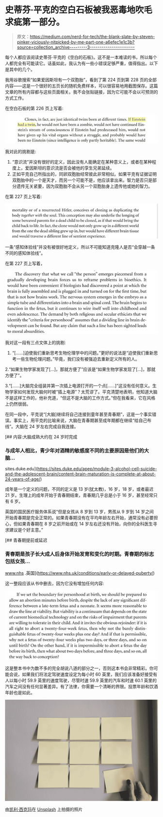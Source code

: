 # 史蒂芬·平克的空白石板被我恶毒地吹毛求疵第一部分。

> 原文：<https://medium.com/nerd-for-tech/the-blank-slate-by-steven-pinker-viciously-nitpicked-by-me-part-one-a6efec1e1c3b?source=collection_archive---------3----------------------->

每个人都应该阅读史蒂芬·平克的《空白的石板》。这不是一本难读的书，所以每个人都完全有可能读它。话虽如此，我认为有一些小错误足够严重，值得指出。以下是其中的几个。

我用谷歌搜索“如果爱因斯坦有一个双胞胎”，看到了第 224 页到第 228 页的全部内容——这是一个很好的五页长的随机免费样本，可以很容易地用截图保存。这篇文章的所有内容都与这些页面相关。我不会张贴链接，因为它可能不会以可预测的方式工作。

在空白石板的第 226 页上写着:

![](img/ce4fc03636704db7d5dbce4c2bb8e81c.png)

我对此的挑剔是:

1.  “意识流”并没有很好的定义，因此没有人能确定在某种意义上，或者在某种程度上，爱因斯坦的意识流是否会被他的孪生兄弟延续。
2.  正如平克自己所指出的，同卵双胞胎经常彼此非常相似。如果平克有证据证明双胞胎中的一个是天才，而另一个可能不是，他应该拿出来。智力是否只是部分遗传无关紧要，因为双胞胎不会从另一个双胞胎身上遗传他或她的智力。

在第 227 页上写着:

![](img/92a54c64b89973134baf225fd270cd6d.png)

一条“感知体验线”并没有被很好地定义，所以不可能知道克隆人是否“会穿越一条不同的感知体验线”。

在第 227 页上写着，

![](img/25c44553b37eeb8959913a6bece564d1.png)

我对这一段有三点文体上的挑剔:

1.  “[……]迫使我们重新思考生物伦理学中的问题。”更好的说法是“迫使我们重新思考一些生物伦理问题。”毕竟，我们没有被强迫去重新定义所有的人。

2.“如果生物学家发现了[…]，那就方便了”应该是“如果生物学家发现了[…]，那就方便了”。

3.“[……]大脑完全组装并第一次插上电源打开的一个点[……]”这没有任何意义。生物学家如何发现大脑何时被“插上电源”？太荒谬了。平克清楚地表明，他知道大脑不是这样工作的，他补充道，“但这不是大脑的工作方式。”但在我看来，它在风格上仍然很弱。

在同一段中，平克说“[大脑]继续将自己连接到童年甚至青春期”，这是一个事实错误。事实上，用平克的比喻来说，大脑在青春期甚至成年期都在继续“给自己布线”。大脑在 24 岁左右完成自我连接。

[](https://sites.duke.edu/apep/module-3-alcohol-cell-suicide-and-the-adolescent-brain/content-brain-maturation-is-complete-at-about-24-years-of-age/) [## 内容:大脑成熟大约在 24 岁时完成

### 与成年人相比，青少年对酒精的敏感度不同的主要原因是他们的大脑…

sites.duke.edu](https://sites.duke.edu/apep/module-3-alcohol-cell-suicide-and-the-adolescent-brain/content-brain-maturation-is-complete-at-about-24-years-of-age/) 

成年是一个定义的问题，不同的定义是 13 岁(犹太教)，16 岁，18 岁，或者最迟 21 岁。生理上的成年开始于青春期结束，青春期几乎总是小于 16 岁，甚至经常只有 6 岁。

英国的国民医疗服务体系说“但是女孩从 8 岁到 13 岁，男孩从 9 岁到 14 岁之间开始青春期是完全正常的。如果青春期没有在平均年龄左右开始，通常没有必要担心，但如果青春期在 8 岁之前开始或在 14 岁左右还没有开始，向你的全科医生寻求建议是个好主意。”

[](https://www.nhs.uk/conditions/early-or-delayed-puberty/) [## 青春期提前或延迟

### 青春期是孩子长大成人后身体开始发育和变化的时期。青春期的标志包括女孩…

www.nhs .英国](https://www.nhs.uk/conditions/early-or-delayed-puberty/) 

这一整段应该从书中删去，因为它没有增加任何内容:

![](img/c57b4fe1279b0e972746830f061df796.png)

这是整本书中为数不多的完全胡说八道的部分之一，否则这本书会非常精彩。你可能会说，如果我们将法定驾驶速度设定为每小时 60 英里，我们应该准备好接受有人以每小时 59.9 英里的速度驾驶，尽管时速 59.9 英里的汽车和时速 60.1 英里的汽车之间没有任何显著差异。有了法律，你需要一个清晰的界限。投票年龄和饮酒年龄也是如此。

![](img/83d2ae2bac0727df72bd51883ab7e65b.png)

由[凯利·西克玛](https://unsplash.com/@kellysikkema?utm_source=medium&utm_medium=referral)在 [Unsplash](https://unsplash.com?utm_source=medium&utm_medium=referral) 上拍摄的照片